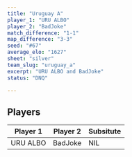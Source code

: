 ```yaml
---
title: "Uruguay A"
player_1: "URU ALBO"
player_2: "BadJoke"
match_difference: "1-1"
map_difference: "3-3"
seed: "#67"
average_elo: "1627"
sheet: "silver"
team_slug: "uruguay_a"
excerpt: "URU ALBO and BadJoke"
status: "DNQ"

---
```

## Players

| Player 1 | Player 2 | Subsitute |
| -- | -- | -- |
| URU ALBO | BadJoke | NIL |
